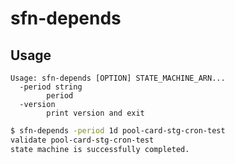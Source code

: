 # sfn-depends

## Usage

```
Usage: sfn-depends [OPTION] STATE_MACHINE_ARN...
  -period string
    	period
  -version
    	print version and exit
```

```sh
$ sfn-depends -period 1d pool-card-stg-cron-test
validate pool-card-stg-cron-test
state machine is successfully completed.
```
